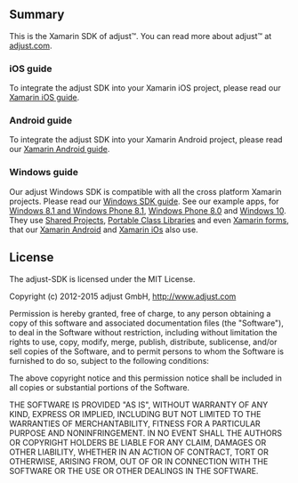 ## Summary

This is the Xamarin SDK of adjust™. You can read more about adjust™ at
[adjust.com].

### iOS guide

To integrate the adjust SDK into your Xamarin iOS project, please read our [Xamarin iOS guide][xamarin_ios].

### Android guide

To integrate the adjust SDK into your Xamarin Android project, please read our [Xamarin Android guide][xamarin_android].

### Windows guide

Our adjust Windows SDK is compatible with all the cross platform Xamarin projects. Please read our [Windows SDK guide][windows_guide].
See our example apps, for [Windows 8.1 and Windows Phone 8.1][windows_universal_81], [Windows Phone 8.0][windows_phone_80] and [Windows 10][windows_universal_10]. They use [Shared Projects][shared_lib], [Portable Class Libraries][pcl_lib] and even [Xamarin forms][forms_lib], that our [Xamarin Android][android_demo] and [Xamarin iOs][ios_demo] also use.

[adjust.com]: http://adjust.com
[xamarin_ios]: doc/ios/ios.md
[xamarin_android]: doc/android/android.md
[windows_guide]: https://github.com/adjust/windows_sdk
[windows_universal_81]: AdjustDemoWindowsUniversal_8_1
[windows_phone_80]: AdjustDemoWindowsPhone_8_0
[windows_universal_10]: AdjustDemoWindowsUniversal_10_0
[shared_lib]: AdjustDemoSharedCode
[pcl_lib]: AdjustDemoPortableLibrary
[forms_lib]:AdjustDemoFormsLibrary
[android_demo]: AdjustDemoAndroid
[ios_demo]: AdjustDemoiOS

## License

The adjust-SDK is licensed under the MIT License.

Copyright (c) 2012-2015 adjust GmbH,
http://www.adjust.com

Permission is hereby granted, free of charge, to any person obtaining a copy of
this software and associated documentation files (the "Software"), to deal in
the Software without restriction, including without limitation the rights to
use, copy, modify, merge, publish, distribute, sublicense, and/or sell copies
of the Software, and to permit persons to whom the Software is furnished to do
so, subject to the following conditions:

The above copyright notice and this permission notice shall be included in all
copies or substantial portions of the Software.

THE SOFTWARE IS PROVIDED "AS IS", WITHOUT WARRANTY OF ANY KIND, EXPRESS OR
IMPLIED, INCLUDING BUT NOT LIMITED TO THE WARRANTIES OF MERCHANTABILITY,
FITNESS FOR A PARTICULAR PURPOSE AND NONINFRINGEMENT. IN NO EVENT SHALL THE
AUTHORS OR COPYRIGHT HOLDERS BE LIABLE FOR ANY CLAIM, DAMAGES OR OTHER
LIABILITY, WHETHER IN AN ACTION OF CONTRACT, TORT OR OTHERWISE, ARISING FROM,
OUT OF OR IN CONNECTION WITH THE SOFTWARE OR THE USE OR OTHER DEALINGS IN THE
SOFTWARE.
